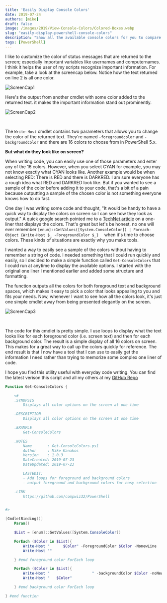 ```yaml
---
title: 'Easily Display Console Colors'
date: 2019-07-24
authors: [mike]
draft: false
image: /images/2019/View-Console-Colors/Colored-Boxes.webp
slug: "easily-display-powershell-console-colors"
description: "Show all the available console colors for you to compare and choose your favorites!"
tags: [PowerShell]
---
```


I like to customize the color of status messages that are returned to the screen; especially important variables like usernames and computernames. I think it helps the user of my scripts recognize important information. For example, take a look at the screencap below. Notice how the text returned on line 2 is all one color.

![ScreenCap1](/images/2019/View-Console-Colors/Screencap1.png)

Here's the output from another cmdlet with some color added to the returned text. it makes the important information stand out prominently.

![ScreenCap2](/images/2019/View-Console-Colors/Screencap2.png)

<br />

The `Write-Host` cmdlet contains two parameters that allows you to change the color of the returned text. They're named `-foregroundcolor` and `-backgroundcolor` and there are 16 colors to choose from in PowerShell 5.x.

**But what do they look like on screen?**

When writing code, you can easily use one of those parameters and enter any of the 16 colors. However, when you select CYAN for example, you may not know exactly what CYAN looks like. Another example would be when selecting RED: There is RED and there is DARKRED. I am sure everyone has a rough idea what RED and DARKRED look like. But if you wanted to see a sample of the color before adding it to your code, that's a bit of a pain because outputting a sample of the chosen color is not something everyone knows how to do fast.

One day I was writing some code and thought, "It would be handy to have a quick way to display the colors on screen so I can see how they look as output." A quick google search pointed me to a [TechNet article](https://blogs.technet.microsoft.com/gary/2013/11/20/sample-all-powershell-console-colors/) on a one-liner that displays the colors. That's great but let's be honest, no one will ever remember `[enum]::GetValues([System.ConsoleColor]) | Foreach-Object {Write-Host $_ -ForegroundColor $_}  ` when it's time to choose colors. These kinds of situations are exactly why you make tools.

I wanted a way to easily see a sample of the colors without having to remember a string of code. I needed something that I could run quickly and easily, so I decided to make a simple function called `Get-ConsoleColors` that I could run at anytime to display the available options. I started with the original one liner I mentioned earlier and added some structure and formatting.

The function outputs all the colors for both foreground text and background spaces, which makes it easy to pick a color that looks appealing to you and fits your needs. Now, whenever I want to see how all the colors look, it's just one simple cmdlet away from being presented elegantly on the screen.

![ScreenCap3](/images/2019/View-Console-Colors/Screencap3.png)

<br />

The code for this cmdlet is pretty simple. I use loops to display what the text looks like for each foreground color (i.e. screen text) and then for each background color. The result is a simple display of all 16 colors on screen. This makes for a great way to call up the colors quickly for reference. The end result is that I now have a tool that I can use to easily get the information I need rather than trying to memorize some complex one liner of code.

I hope you find this utility useful with everyday code writing. You can find the latest verison this script and all my others at my [GitHub Repo](https://github.com/compwiz32/PowerShell)

```PowerShell
Function Get-ConsoleColors {

    <#
    .SYNOPSIS
        Displays all color options on the screen at one time

    .DESCRIPTION
        Displays all color options on the screen at one time

    .EXAMPLE
        Get-ConsoleColors

    .NOTES
        Name       : Get-ConsoleColors.ps1
        Author     : Mike Kanakos
        Version    : 1.0.3
        DateCreated: 2019-07-23
        DateUpdated: 2019-07-23

        LASTEDIT:
        - Add loops for foreground and background colors
        - output foreground and background colors for easy selection

    .LINK
        https://github.com/compwiz32/PowerShell


#>

[CmdletBinding()]
    Param()

    $List = [enum]::GetValues([System.ConsoleColor])

    ForEach ($Color in $List){
        Write-Host "      $Color" -ForegroundColor $Color -NonewLine
        Write-Host ""

    } #end foreground color ForEach loop

    ForEach ($Color in $List){
        Write-Host "                   " -backgroundColor $Color -noNewLine
        Write-Host "   $Color"

    } #end background color ForEach loop

} #end function
```
